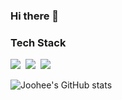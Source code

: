 ### Hi there 👋

<!--
**kjh073/kjh073** is a ✨ _special_ ✨ repository because its `README.md` (this file) appears on your GitHub profile.

Here are some ideas to get you started:

- 🔭 I’m currently working on ...
- 🌱 I’m currently learning ...
- 👯 I’m looking to collaborate on ...
- 🤔 I’m looking for help with ...
- 💬 Ask me about ...
- 📫 How to reach me: ...
- 😄 Pronouns: ...
- ⚡ Fun fact: ...
-->


<h3 align-"center"> Tech Stack </h3>
<img src="https://img.shields.io/badge/42Seoul-000000?style=for-the-badge&logo=42&logoColor=white"/></a>&nbsp
<img src="https://img.shields.io/badge/github-181717?style=for-the-badge&logo=github&logoColor=white"/></a>&nbsp
<img src="https://img.shields.io/badge/Javascript-ffb13b?style=for-the-badge&logo=javascript&logoColor=white"/></a>&nbsp

![Joohee's GitHub stats](https://github-readme-stats.vercel.app/api?username=kjh073&show_icons=true&theme=radical)

